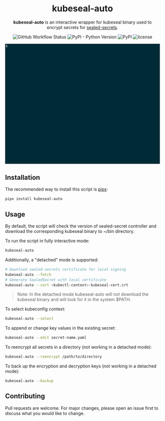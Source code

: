 <div align="center">

# kubeseal-auto

<b>kubeseal-auto</b> is an interactive wrapper for kubeseal binary used to encrypt secrets for [sealed-secrets](https://github.com/bitnami-labs/sealed-secrets).

![GitHub Workflow Status](https://img.shields.io/github/workflow/status/shini4i/kubeseal-auto/Python%20package?style=plastic)
![PyPI - Python Version](https://img.shields.io/pypi/pyversions/kubeseal-auto?style=plastic)
![PyPI](https://img.shields.io/pypi/v/kubeseal-auto?style=plastic)
![license](https://img.shields.io/github/license/shini4i/kubeseal-auto?style=plastic)

<img src="https://raw.githubusercontent.com/shini4i/assets/main/src/kubeseal-auto/demo.gif" alt="Showcase">

</div>

## Installation
The recommended way to install this script is [pipx](https://github.com/pypa/pipx):

```bash
pipx install kubeseal-auto
```

## Usage
By default, the script will check the version of sealed-secret controller and download the corresponding kubeseal binary to ~/bin directory.

To run the script in fully interactive mode:
```bash
kubeseal-auto
```

Additionally, a "detached" mode is supported:
```bash
# Download sealed-secrets certificate for local signing
kubeseal-auto --fetch
# Generate SealedSecret with local certificate
kubeseal-auto --cert <kubectl-context>-kubeseal-cert.crt
```
> Note: In the detached mode kubeseal-auto will not download the kubeseal binary and will look for it in the system $PATH.

To select kubeconfig context:
```bash
kubeseal-auto --select
```

To append or change key values in the existing secret:
```bash
kubeseal-auto --edit secret-name.yaml
```

To reencrypt all secrets in a directory (not working in a detached mode):
```bash
kubeseal-auto --reencrypt /path/to/directory
```

To back up the encryption and decryption keys (not working in a detached mode):
```bash
kubeseal-auto --backup
```

## Contributing
Pull requests are welcome. For major changes, please open an issue first to discuss what you would like to change.
